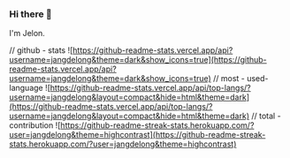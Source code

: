 ### Hi there 👋

<!--
**jangdelong/jangdelong** is a ✨ _special_ ✨ repository because its `README.md` (this file) appears on your GitHub profile.

Here are some ideas to get you started:

- 🔭 I’m currently working on ...
- 🌱 I’m currently learning ...
- 👯 I’m looking to collaborate on ...
- 🤔 I’m looking for help with ...
- 💬 Ask me about ...
- 📫 How to reach me: ...
- 😄 Pronouns: ...
- ⚡ Fun fact: ...
-->

I'm Jelon.

// github - stats
![https://github-readme-stats.vercel.app/api?username=jangdelong&theme=dark&show_icons=true](https://github-readme-stats.vercel.app/api?username=jangdelong&theme=dark&show_icons=true)
// most - used-language
![https://github-readme-stats.vercel.app/api/top-langs/?username=jangdelong&layout=compact&hide=html&theme=dark](https://github-readme-stats.vercel.app/api/top-langs/?username=jangdelong&layout=compact&hide=html&theme=dark)
// total - contribution
![https://github-readme-streak-stats.herokuapp.com/?user=jangdelong&theme=highcontrast](https://github-readme-streak-stats.herokuapp.com/?user=jangdelong&theme=highcontrast)

